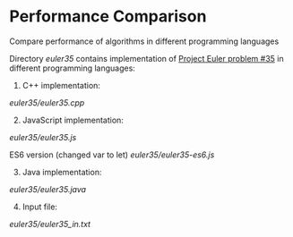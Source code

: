 # Performance Comparison

Compare performance of algorithms in different programming languages

Directory *euler35* contains implementation of [Project Euler problem #35](https://projecteuler.net/problem=35) in different programming languages:


1. C++ implementation:

*euler35/euler35.cpp*

2. JavaScript implementation:

*euler35/euler35.js*

ES6 version (changed var to let)
*euler35/euler35-es6.js*

3. Java implementation:

*euler35/euler35.java*

4. Input file:

*euler35/euler35_in.txt*

